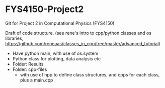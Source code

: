 # FYS4150-Project2
Git for Project 2 in Computational Physics (FYS4150)

Draft of code structure. (see rene's intro to cpp/python classes and os libraries, https://github.com/reneaas/classes_in_cpp/tree/master/advanced_tutorial)
* Have python main, with use of os.system
* Python class for plotting, data analysis etc
* Folder: Results 
* Folder: cpp-files
    -  with use of hpp to define class structures, and cpps for each class, plus a main.cpp


